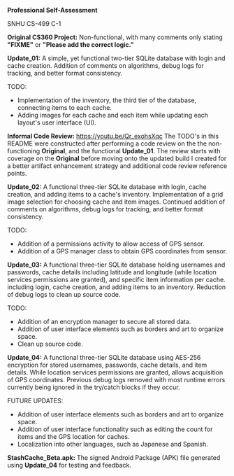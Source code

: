 **Professional Self-Assessment**  

SNHU CS-499 C-1  

**Original CS360 Project:** Non-functional, with many comments only stating **"FIXME"** or **"Please add the correct logic."**

**Update_01:** A simple, yet functional two-tier SQLite database with login and cache creation.
           Addition of comments on algorithms, debug logs for tracking, and better format consistency.  

TODO:
- Implementation of the inventory, the third tier of the database, connecting items to each cache.
- Adding images for each cache and each item while updating each layout's user interface (UI).

**Informal Code Review:** https://youtu.be/Qr_exohsXqc
           The TODO's in this README were constructed after performing a code review on the the non-functioning **Original**, 
           and the functional **Update_01**. The review starts with coverage on the **Original** before moving onto the updated build
           I created for a better artifact enhancement strategy and additional code review reference points.
                
**Update_02:** A functional three-tier SQLite database with login, cache creation, and adding items to a cache's inventory.
           Implementation of a grid image selection for choosing cache and item images.
           Continued addition of comments on algorithms, debug logs for tracking, and better format consistency.  

TODO:
- Addition of a permissions activity to allow access of GPS sensor.
- Addition of a GPS manager class to obtain GPS coordinates from sensor.

**Update_03:** A functional three-tier SQLite database holding usernames and passwords, cache details including latitude
           and longitude (while location services permissions are granted), and specific item information per cache.
           including login, cache creation, and adding items to an inventory.
           Reduction of debug logs to clean up source code.  

TODO:
- Addition of an encryption manager to secure all stored data.
- Addition of user interface elements such as borders and art to organize space.
- Clean up source code.

**Update_04:** A functional three-tier SQLite database using AES-256 encryption for stored usernames, passwords, cache
             details, and item details. While location services permissions are granted, allows acquisition of GPS
             coordinates. Previous debug logs removed with most runtime errors currently being ignored in the try/catch
             blocks if they occur. 

FUTURE UPDATES: 
- Addition of user interface elements such as borders and art to organize space.
- Addition of user interface functionality such as editing the count for items and the GPS location for caches. 
- Localization into other languages, such as Japanese and Spanish.

**StashCache_Beta.apk:** The signed Android Package (APK) file generated using **Update_04** for testing and feedback.
